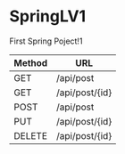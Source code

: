 # SpringLV1
First Spring Poject!1

| Method | URL |
| --- | --- |
| GET | /api/post |
| GET | /api/post/{id} |
| POST | /api/post |
| PUT | /api/post/{id} | 
| DELETE | /api/post/{id} |
